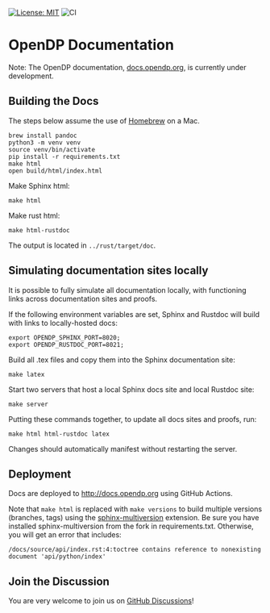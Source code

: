 [![License: MIT](https://img.shields.io/badge/License-MIT-yellow.svg)](https://opensource.org/licenses/MIT)
![CI](https://github.com/opendp/opendp-documentation/actions/workflows/main.yml/badge.svg)

# OpenDP Documentation

Note: The OpenDP documentation, [docs.opendp.org](https://docs.opendp.org), is currently under development.

## Building the Docs

The steps below assume the use of [Homebrew] on a Mac.

[Homebrew]: https://brew.sh

```shell
brew install pandoc
python3 -m venv venv
source venv/bin/activate
pip install -r requirements.txt
make html
open build/html/index.html
```

Make Sphinx html:
```shell
make html
```

Make rust html:
```shell
make html-rustdoc
```
The output is located in `../rust/target/doc`.

## Simulating documentation sites locally
It is possible to fully simulate all documentation locally, 
with functioning links across documentation sites and proofs.

If the following environment variables are set, Sphinx and Rustdoc will build with links to locally-hosted docs:
```shell
export OPENDP_SPHINX_PORT=8020;
export OPENDP_RUSTDOC_PORT=8021;
```

Build all .tex files and copy them into the Sphinx documentation site:
```shell
make latex
```

Start two servers that host a local Sphinx docs site and local Rustdoc site:
```shell
make server
```

Putting these commands together, to update all docs sites and proofs, run:
```shell
make html html-rustdoc latex
```
Changes should automatically manifest without restarting the server.

## Deployment

Docs are deployed to http://docs.opendp.org using GitHub Actions.

Note that `make html` is replaced with `make versions` to build multiple versions (branches, tags) using the [sphinx-multiversion][] extension.
Be sure you have installed sphinx-multiversion from the fork in requirements.txt. 
Otherwise, you will get an error that includes: 

    /docs/source/api/index.rst:4:toctree contains reference to nonexisting document 'api/python/index'


[sphinx-multiversion]: https://holzhaus.github.io/sphinx-multiversion/

## Join the Discussion

You are very welcome to join us on [GitHub Discussions][]!

[GitHub Discussions]: https://github.com/opendp/opendp/discussions
